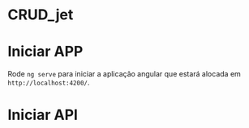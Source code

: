 # CRUD_jet

# Iniciar APP
Rode `ng serve` para iniciar a aplicação angular que estará alocada em `http://localhost:4200/`.

# Iniciar API
